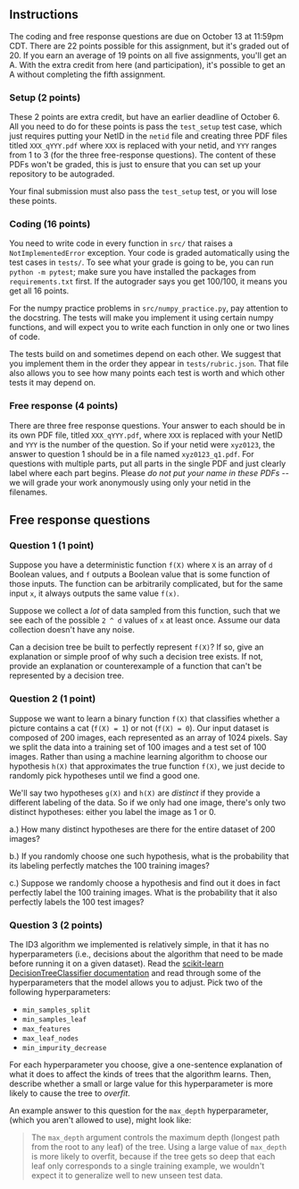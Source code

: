 ## Instructions

The coding and free response questions are due on October 13 at 11:59pm CDT.
There are 22 points possible for this assignment, but it's graded out of 20.
If you earn an average of 19 points on all five assignments, you'll get an A.
With the extra credit from here (and participation), it's possible to get an A
without completing the fifth assignment.

### Setup (2 points)

These 2 points are extra credit, but have an earlier deadline of October 6.
All you need to do for these points is pass the `test_setup` test case, which
just requires putting your NetID in the `netid` file and creating three PDF
files titled `XXX_qYYY.pdf` where `XXX` is replaced with your netid, and `YYY`
ranges from 1 to 3 (for the three free-response questions). The content of these
PDFs won't be graded, this is just to ensure that you can set up your
repository to be autograded.

Your final submission must also pass the `test_setup` test, or you will lose
these points.

### Coding (16 points)

You need to write code in every function in `src/` that raises a
`NotImplementedError` exception. Your code is graded automatically using the
test cases in `tests/`.  To see what your grade is going to be, you can run
`python -m pytest`; make sure you have installed the packages from
`requirements.txt` first. If the autograder says you get 100/100, it means you
get all 16 points.

For the numpy practice problems in `src/numpy_practice.py`, pay attention
to the docstring. The tests will make you implement it using certain
numpy functions, and will expect you to write each function in only
one or two lines of code.

The tests build on and sometimes depend on each other. We suggest that you
implement them in the order they appear in `tests/rubric.json`. That file
also allows you to see how many points each test is worth and which other
tests it may depend on. 

### Free response (4 points)

There are three free response questions. Your answer to each should be in its
own PDF file, titled `XXX_qYYY.pdf`, where `XXX` is replaced with your NetID
and `YYY` is the number of the question. So if your netid were `xyz0123`, the
answer to question 1 should be in a file named `xyz0123_q1.pdf`.  For questions
with multiple parts, put all parts in the single PDF and just clearly label
where each part begins.  Please *do not put your name in these PDFs* -- we will
grade your work anonymously using only your netid in the filenames.

## Free response questions

### Question 1 (1 point)

Suppose you have a deterministic function `f(X)` where `X` is an array of
`d` Boolean values, and `f` outputs a Boolean value that is some function of
those inputs. The function can be arbitrarily complicated, but for the same
input `x`, it always outputs the same value `f(x)`.

Suppose we collect a *lot* of data sampled from this function, such that we see
each of the possible `2 ^ d` values of `x` at least once. Assume our data
collection doesn't have any noise. 

Can a decision tree be built to perfectly represent `f(X)`? If so, give an
explanation or simple proof of why such a decision tree exists. If not, provide
an explanation or counterexample of a function that can't be represented by a
decision tree.

### Question 2 (1 point)

Suppose we want to learn a binary function `f(X)` that classifies whether a
picture contains a cat (`f(X) = 1`) or not (`f(X) = 0`). Our input
dataset is composed of 200 images, each represented as an array of 1024
pixels. Say we split the data into a training set of 100 images and a test
set of 100 images. Rather than using a machine learning algorithm to choose
our hypothesis `h(X)` that approximates the true function `f(X)`, we just decide
to randomly pick hypotheses until we find a good one.

We'll say two hypotheses `g(X)` and `h(X)` are *distinct* if they provide a
different labeling of the data. So if we only had one image, there's only
two distinct hypotheses: either you label the image as 1 or 0.

a.) How many distinct hypotheses are there for the entire dataset of 200
images?

b.) If you randomly choose one such hypothesis, what is the probability
that its labeling perfectly matches the 100 training images?

c.) Suppose we randomly choose a hypothesis and find out it does in fact
perfectly label the 100 training images. What is the probability that it
also perfectly labels the 100 test images?

### Question 3 (2 points)

The ID3 algorithm we implemented is relatively simple, in that it has
no hyperparameters (i.e., decisions about the algorithm that need to be
made before running it on a given dataset). Read the [scikit-learn
DecisionTreeClassifier documentation](
https://scikit-learn.org/stable/modules/generated/sklearn.tree.DecisionTreeClassifier.html#sklearn.tree.DecisionTreeClassifier)
and read through some of the hyperparameters that the model allows
you to adjust. Pick two of the following hyperparameters:

- `min_samples_split`
- `min_samples_leaf`
- `max_features`
- `max_leaf_nodes`
- `min_impurity_decrease`

For each hyperparameter you choose, give a one-sentence explanation of what
it does to affect the kinds of trees that the algorithm learns.
Then, describe whether a small or large value for this hyperparameter
is more likely to cause the tree to *overfit*.

An example answer to this question for the `max_depth` hyperparameter,
(which you aren't allowed to use), might look like:

> The `max_depth` argument controls the maximum depth (longest path from the
> root to any leaf) of the tree. Using a large value of `max_depth` is more
> likely to overfit, because if the tree gets so deep that each leaf only
> corresponds to a single training example, we wouldn't expect it to generalize
> well to new unseen test data.
